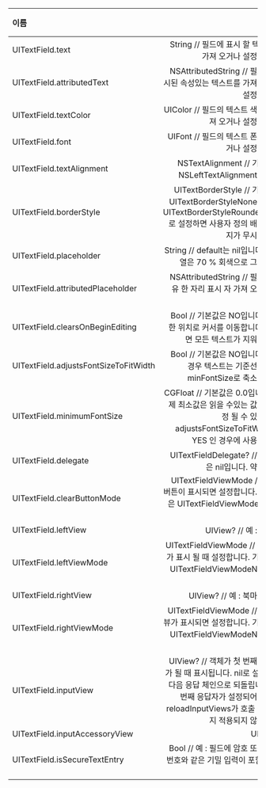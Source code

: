 | 이름   | 설명  | 나이 |
| :----- | ----: | :---: |
|UITextField.text | String // 필드에 표시 할 텍스트를 가져 오거나 설정합니다.|
|UITextField.attributedText | NSAttributedString // 필드에 표시된 속성있는 텍스트를 가져 오거나 설정합니다.|
|UITextField.textColor | UIColor // 필드의 텍스트 색상을 가져 오거나 설정합니다.|
|UITextField.font | UIFont // 필드의 텍스트 폰트를 얻거나 설정합니다.|
|UITextField.textAlignment | NSTextAlignment // 기본값은 NSLeftTextAlignment입니다.|
|UITextField.borderStyle | UITextBorderStyle // 기본값은 UITextBorderStyleNone입니다. UITextBorderStyleRoundedRect로 설정하면 사용자 정의 배경 이미지가 무시됩니다.|
|UITextField.placeholder | String // default는 nil입니다. 문자열은 70 % 회색으로 그려진다.|
|UITextField.attributedPlaceholder | NSAttributedString // 필드의 고유 한 자리 표시 자 가져 오기 또는 설정|
|UITextField.clearsOnBeginEditing | Bool // 기본값은 NO입니다. 클릭 한 위치로 커서를 이동합니다. 예이면 모든 텍스트가 지워집니다.|
|UITextField.adjustsFontSizeToFitWidth | Bool // 기본값은 NO입니다. 예인 경우 텍스트는 기준선을 따라 minFontSize로 축소됩니다.|
|UITextField.minimumFontSize | CGFloat // 기본값은 0.0입니다. 실제 최소값은 읽을 수있는 값으로 고정 될 수 있습니다. adjustsFontSizeToFitWidth가 YES 인 경우에 사용됩니다.|
|UITextField.delegate | UITextFieldDelegate? // 기본값은 nil입니다. 약한 참조|
|UITextField.clearButtonMode | UITextFieldViewMode // clear 버튼이 표시되면 설정합니다. 기본값은 UITextFieldViewModeNever입니다.|
|UITextField.leftView | UIView? // 예 : 돋보기|
|UITextField.leftViewMode | UITextFieldViewMode // 왼쪽 뷰가 표시 될 때 설정합니다. 기본값은 UITextFieldViewModeNever입니다.|
|UITextField.rightView | UIView? // 예 : 북마크 버튼|
|UITextField.rightViewMode | UITextFieldViewMode // 오른쪽 뷰가 표시되면 설정합니다. 기본값은 UITextFieldViewModeNever입니다.|
|UITextField.inputView | UIView? // 객체가 첫 번째 응답자가 될 때 표시됩니다. nil로 설정하면 다음 응답 체인으로 되돌립니다. 첫 번째 응답자가 설정되어 있으면 reloadInputViews가 호출 될 때까지 적용되지 않습니다.|
|UITextField.inputAccessoryView | UIView?|
|UITextField.isSecureTextEntry | Bool // 예 : 필드에 암호 또는 카드 번호와 같은 기밀 입력이 포함 된 경우|
